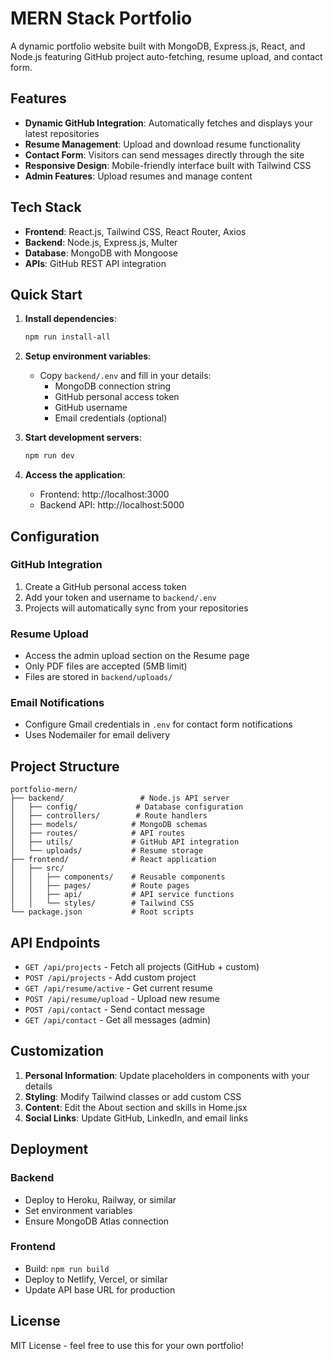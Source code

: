 # MERN Stack Portfolio

A dynamic portfolio website built with MongoDB, Express.js, React, and Node.js featuring GitHub project auto-fetching, resume upload, and contact form.

## Features

- **Dynamic GitHub Integration**: Automatically fetches and displays your latest repositories
- **Resume Management**: Upload and download resume functionality
- **Contact Form**: Visitors can send messages directly through the site
- **Responsive Design**: Mobile-friendly interface built with Tailwind CSS
- **Admin Features**: Upload resumes and manage content

## Tech Stack

- **Frontend**: React.js, Tailwind CSS, React Router, Axios
- **Backend**: Node.js, Express.js, Multer
- **Database**: MongoDB with Mongoose
- **APIs**: GitHub REST API integration

## Quick Start

1. **Install dependencies**:
   ```bash
   npm run install-all
   ```

2. **Setup environment variables**:
   - Copy `backend/.env` and fill in your details:
     - MongoDB connection string
     - GitHub personal access token
     - GitHub username
     - Email credentials (optional)

3. **Start development servers**:
   ```bash
   npm run dev
   ```

4. **Access the application**:
   - Frontend: http://localhost:3000
   - Backend API: http://localhost:5000

## Configuration

### GitHub Integration
1. Create a GitHub personal access token
2. Add your token and username to `backend/.env`
3. Projects will automatically sync from your repositories

### Resume Upload
- Access the admin upload section on the Resume page
- Only PDF files are accepted (5MB limit)
- Files are stored in `backend/uploads/`

### Email Notifications
- Configure Gmail credentials in `.env` for contact form notifications
- Uses Nodemailer for email delivery

## Project Structure

```
portfolio-mern/
├── backend/                 # Node.js API server
│   ├── config/             # Database configuration
│   ├── controllers/        # Route handlers
│   ├── models/            # MongoDB schemas
│   ├── routes/            # API routes
│   ├── utils/             # GitHub API integration
│   └── uploads/           # Resume storage
├── frontend/              # React application
│   ├── src/
│   │   ├── components/    # Reusable components
│   │   ├── pages/         # Route pages
│   │   ├── api/           # API service functions
│   │   └── styles/        # Tailwind CSS
└── package.json           # Root scripts
```

## API Endpoints

- `GET /api/projects` - Fetch all projects (GitHub + custom)
- `POST /api/projects` - Add custom project
- `GET /api/resume/active` - Get current resume
- `POST /api/resume/upload` - Upload new resume
- `POST /api/contact` - Send contact message
- `GET /api/contact` - Get all messages (admin)

## Customization

1. **Personal Information**: Update placeholders in components with your details
2. **Styling**: Modify Tailwind classes or add custom CSS
3. **Content**: Edit the About section and skills in Home.jsx
4. **Social Links**: Update GitHub, LinkedIn, and email links

## Deployment

### Backend
- Deploy to Heroku, Railway, or similar
- Set environment variables
- Ensure MongoDB Atlas connection

### Frontend
- Build: `npm run build`
- Deploy to Netlify, Vercel, or similar
- Update API base URL for production

## License

MIT License - feel free to use this for your own portfolio!